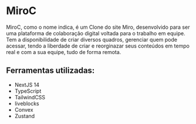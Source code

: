 # MiroC

MiroC, como o nome indica, é um Clone do site Miro, desenvolvido para ser uma plataforma de colaboração digital voltada para o trabalho em equipe. Tem a disponibilidade de criar diversos quadros, gerenciar quem pode acessar, tendo a liberdade de criar e reorginazar seus conteúdos em tempo real e com a sua equipe, tudo de forma remota.

## Ferramentas utilizadas:

<ul>
  <li>NextJS 14</li>
  <li>TypeScript</li>
  <li>TailwindCSS</li>
  <li>liveblocks</li>
  <li>Convex</li>
  <li>Zustand</li>
</ul>